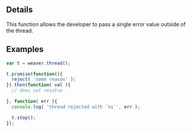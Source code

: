 ## Details

This function allows the developer to pass a single error value outside of the thread.


## Examples

```js
var t = weaver.thread();

t.promise(function(){
  reject( 'some reason' );
}).then(function( val ){
  // does not resolve

}, function( err ){
  console.log( 'thread rejected with `%s`', err );

  t.stop();
});
```